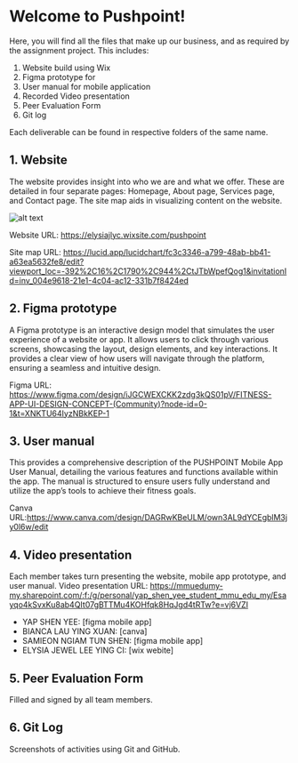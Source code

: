 # Welcome to Pushpoint!

Here, you will find all the files that make up our business, and as required by the assignment project. This includes:

1.	Website build using Wix
2.	Figma prototype for
3.	User manual for mobile application
4.	Recorded Video presentation
5.	Peer Evaluation Form
6.	Git log

Each deliverable can be found in respective folders of the same name.

## 1. Website

The website provides insight into who we are and what we offer. These are detailed in four separate pages: Homepage, About page, Services page, and Contact page. The site map aids in visualizing content on the website.

![alt text](https://github.com/Elysia-Jewel/Pushpoint/blob/main/pushpoint_sitemap.png?raw=true)


Website URL: https://elysiajlyc.wixsite.com/pushpoint

Site map URL: https://lucid.app/lucidchart/fc3c3346-a799-48ab-bb41-a63ea5632fe8/edit?viewport_loc=-392%2C16%2C1790%2C944%2CtJTbWpefQog1&invitationId=inv_004e9618-21e1-4c04-ac12-331b7f8424ed


## 2. Figma prototype
A Figma prototype is an interactive design model that simulates the user experience of a website or app. It allows users to click through various screens, showcasing the layout, design elements, and key interactions. It provides a clear view of how users will navigate through the platform, ensuring a seamless and intuitive design.

Figma URL: https://www.figma.com/design/iJGCWEXCKK2zdg3kQS01pV/FITNESS-APP-UI-DESIGN-CONCEPT-(Community)?node-id=0-1&t=XNKTU64IyzNBkKEP-1


## 3. User manual
This provides a comprehensive description of the PUSHPOINT Mobile App User Manual, detailing the various features and functions available within the app. The manual is structured to ensure users fully understand and utilize the app’s tools to achieve their fitness goals.

Canva URL:https://www.canva.com/design/DAGRwKBeULM/own3AL9dYCEgblM3jy0l6w/edit 


## 4. Video presentation

Each member takes turn presenting the website, mobile app prototype, and user manual. 
Video presentation URL: https://mmuedumy-my.sharepoint.com/:f:/g/personal/yap_shen_yee_student_mmu_edu_my/Esayqo4kSvxKu8ab4QIt07gBTTMu4KOHfqk8HqJgd4tRTw?e=vj6VZI


- YAP SHEN YEE: [figma mobile app]
- BIANCA LAU YING XUAN: [canva]
- SAMIEON NGIAM TUN SHEN: [figma mobile app]
- ELYSIA JEWEL LEE YING CI: [wix webite]

## 5. Peer Evaluation Form
Filled and signed by all team members.

## 6. Git Log
Screenshots of activities using Git and GitHub.
